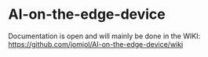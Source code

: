 # AI-on-the-edge-device

Documentation is open and will mainly be done in the WIKI: https://github.com/jomjol/AI-on-the-edge-device/wiki
